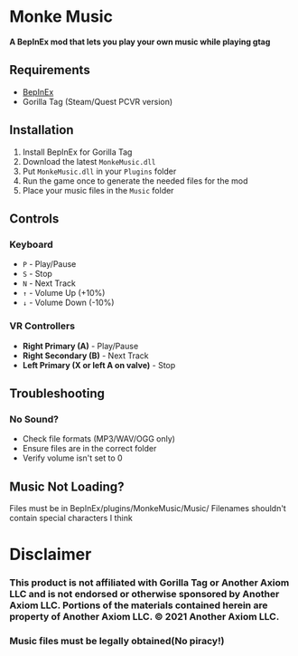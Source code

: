 ﻿# Monke Music
**A BepInEx mod that lets you play your own music while playing gtag**

## Requirements
- [BepInEx](https://github.com/BepInEx/BepInEx)
- Gorilla Tag (Steam/Quest PCVR version)

## Installation
1. Install BepInEx for Gorilla Tag
2. Download the latest `MonkeMusic.dll`
3. Put `MonkeMusic.dll` in your `Plugins` folder
4. Run the game once to generate the needed files for the mod
5. Place your music files in the `Music` folder

## Controls
### Keyboard
- `P` - Play/Pause
- `S` - Stop
- `N` - Next Track
- `↑` - Volume Up (+10%)
- `↓` - Volume Down (-10%)

### VR Controllers
- **Right Primary (A)** - Play/Pause
- **Right Secondary (B)** - Next Track
- **Left Primary (X or left A on valve)** - Stop

## Troubleshooting
### No Sound?
- Check file formats (MP3/WAV/OGG only)
- Ensure files are in the correct folder
- Verify volume isn't set to 0

## Music Not Loading?
Files must be in BepInEx/plugins/MonkeMusic/Music/
Filenames shouldn't contain special characters I think

# Disclaimer
### This product is not affiliated with Gorilla Tag or Another Axiom LLC and is not endorsed or otherwise sponsored by Another Axiom LLC. Portions of the materials contained herein are property of Another Axiom LLC. © 2021 Another Axiom LLC.
### Music files must be legally obtained(No piracy!)